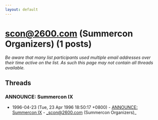 ```yaml
---
layout: default
---
```


# scon@2600.com (Summercon Organizers) (1 posts)

_Be aware that many list participants used multiple email addresses over their time active on the list. As such this page may not contain all threads available._

## Threads

### ANNOUNCE: Summercon IX
+ 1996-04-23 (Tue, 23 Apr 1996 18:50:17 +0800) - [ANNOUNCE: Summercon IX](/archive/1996/04/a39ded51fd8ad69ad6577d0a9140db6a4423b2755e84f046984af6a9f4fcfa89) - _scon@2600.com (Summercon Organizers)_

